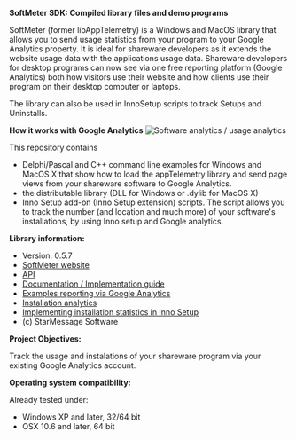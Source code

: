 ﻿**SoftMeter SDK: Compiled library files and demo programs**

SoftMeter (former libAppTelemetry) is a Windows and MacOS library that allows you to send usage statistics from your program to your Google Analytics property.
It is ideal for shareware developers as it extends the website usage data with the applications usage data.
Shareware developers for desktop programs can now see via one free reporting platform (Google Analytics) both how visitors use their website and how clients use their program on their desktop computer or laptops.

The library can also be used in InnoSetup scripts to track Setups and Uninstalls.

**How it works with Google Analytics**
![Software analytics / usage analytics](https://www.starmessagesoftware.com/myfiles/how-it-works-softmeter-usage-analytics.png)

This repository contains 
- Delphi/Pascal and C++ command line examples for Windows and MacOS X that show how to load the appTelemetry library and send page views from your shareware software to Google Analytics.
- the distributable library (DLL for Windows or .dylib for MacOS X) 
- Inno Setup add-on (Inno Setup extension) scripts. 
  The script allows you to track the number (and location and much more) of your software's installations, by using Inno setup and Google analytics.

**Library information:**
- Version: 0.5.7 
- [SoftMeter website](https://www.StarMessageSoftware.com/softmeter)
- [API](https://www.starmessagesoftware.com/softmeter/sdk-api)
- [Documentation / Implementation guide](https://www.StarMessageSoftware.com/softmeter/implementation)
- [Examples reporting via  Google Analytics](https://www.starmessagesoftware.com/blog/google-analytics-reports-software-applications)
- [Installation analytics](https://www.starmessagesoftware.com/blog/installation-analytics-shareware-desktop-software-applications)
- [Implementing installation statistics in Inno Setup](https://www.starmessagesoftware.com/blog/free-installation-statistics-innosetup-google-analytics)
- (c) StarMessage Software
 
**Project Objectives:**

Track the usage and instalations of your shareware program via your existing Google Analytics account. 

**Operating system compatibility:**

Already tested under:
- Windows XP and later, 32/64 bit
- OSX 10.6 and later, 64 bit




